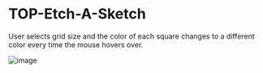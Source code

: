 # TOP-Etch-A-Sketch

User selects grid size and the color of each square changes to a different color every time the mouse hovers over.

![image](https://github.com/DenisKelolli/TOP-Etch-A-Sketch/assets/105075834/b1b45d12-5bf5-4263-a07b-2e31e6f45b98)
